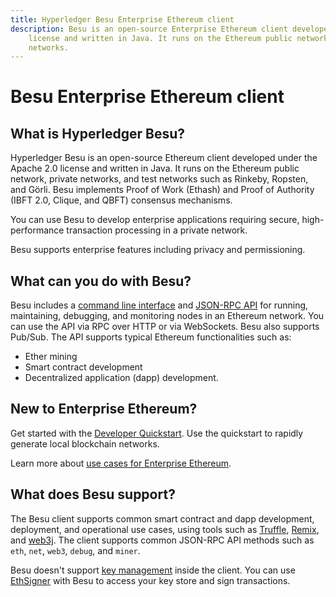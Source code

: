```yaml
---
title: Hyperledger Besu Enterprise Ethereum client
description: Besu is an open-source Enterprise Ethereum client developed under the Apache 2.0
    license and written in Java. It runs on the Ethereum public network, private networks, and test
    networks.
---
```


# Besu Enterprise Ethereum client

## What is Hyperledger Besu?

Hyperledger Besu is an open-source Ethereum client developed under the Apache 2.0 license and
written in Java. It runs on the Ethereum public network, private networks, and test networks such
as Rinkeby, Ropsten, and Görli. Besu implements Proof of Work (Ethash) and Proof of Authority (IBFT
2.0, Clique, and QBFT) consensus mechanisms.

You can use Besu to develop enterprise applications requiring secure, high-performance transaction
processing in a private network.

Besu supports enterprise features including privacy and permissioning.

## What can you do with Besu?

Besu includes a [command line interface](Reference/CLI/CLI-Syntax.md) and
[JSON-RPC API](HowTo/Interact/APIs/API.md) for running, maintaining, debugging, and monitoring
nodes in an Ethereum network. You can use the API via RPC over HTTP or via WebSockets. Besu also
supports Pub/Sub. The API supports typical Ethereum functionalities such as:

* Ether mining
* Smart contract development
* Decentralized application (dapp) development.

## New to Enterprise Ethereum?

Get started with the [Developer Quickstart](Tutorials/Developer-Quickstart.md). Use the quickstart
to rapidly generate local blockchain networks.

Learn more about [use cases for Enterprise Ethereum](https://consensys.net/blockchain-use-cases/case-studies/).

## What does Besu support?

The Besu client supports common smart contract and dapp development, deployment, and operational
use cases, using tools such as [Truffle](http://truffleframework.com/),
[Remix](https://github.com/ethereum/remix), and [web3j](https://web3j.io/). The client supports
common JSON-RPC API methods such as `eth`, `net`, `web3`, `debug`, and `miner`.

Besu doesn't support [key management](HowTo/Send-Transactions/Account-Management.md) inside the
client. You can use [EthSigner](http://docs.ethsigner.consensys.net/en/latest/) with Besu to access
your key store and sign transactions.
